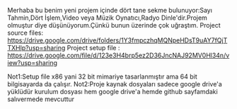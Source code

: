 Merhaba bu benim yeni projem içinde dört tane sekme bulunuyor:Sayı Tahmin,Dört İşlem,Video veya Müzik Oynatıcı,Radyo Dinle'dir.Projem olmuştur diye düşünüyorum.Çünkü bunun üzerinde çok uğraştım.
Project source files: https://drive.google.com/drive/folders/1Y3fmpczhqMQNpeHDsT9uAY7fQjTTXHlp?usp=sharing
Project setup file : https://drive.google.com/file/d/123e3H4brp5ez2D36JncNAJ92MV0Hl34n/view?usp=sharing

Not1:Setup file x86 yani 32 bit mimariye tasarlanmıştır ama 64 bit bilgisayarda da çalışır.
Not2:Proje kaynak dosyaları sadece google drive'a yüklüdür kurulum dosyası hem google drive'a hemde github sayfamdaki salıvermede mevcuttur
